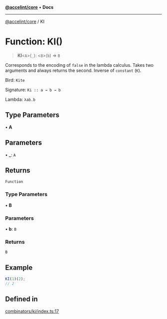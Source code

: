 [**@accelint/core**](../README.md) • **Docs**

***

[@accelint/core](../README.md) / KI

# Function: KI()

> **KI**\<`A`\>(`_`): \<`B`\>(`b`) => `B`

Corresponds to the encoding of `false` in the lambda calculus.
Takes two arguments and always returns the second.
Inverse of `constant` (`K`).

Bird: `Kite`

Signature: `Ki :: a → b → b`

Lambda: `λab.b`

## Type Parameters

• **A**

## Parameters

• **\_**: `A`

## Returns

`Function`

### Type Parameters

• **B**

### Parameters

• **b**: `B`

### Returns

`B`

## Example

```ts
KI(1)(2);
// 2
```

## Defined in

[combinators/ki/index.ts:17](https://github.com/gohypergiant/standard-toolkit/blob/87ae5060c82d212b75a10cafb0030b08916e90f1/packages/core/src/combinators/ki/index.ts#L17)
